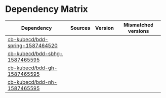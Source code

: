 # Dependency Matrix

Dependency | Sources | Version | Mismatched versions
---------- | ------- | ------- | -------------------
[cb-kubecd/bdd-spring-1587464520](https://github.com/cb-kubecd/bdd-spring-1587464520.git) |  | []() | 
[cb-kubecd/bdd-sbhg-1587465595](https://github.com/cb-kubecd/bdd-sbhg-1587465595.git) |  | []() | 
[cb-kubecd/bdd-gh-1587465595](https://github.com/cb-kubecd/bdd-gh-1587465595.git) |  | []() | 
[cb-kubecd/bdd-nh-1587465595](https://github.com/cb-kubecd/bdd-nh-1587465595.git) |  | []() | 
